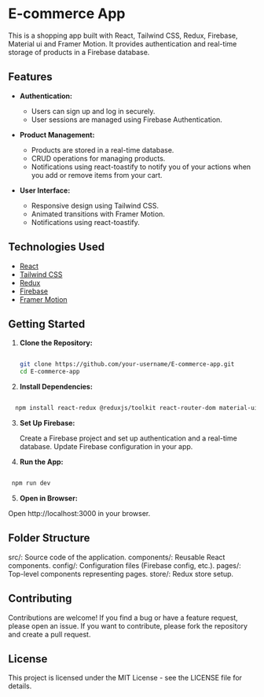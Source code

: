 # E-commerce App

This is a shopping app built with React, Tailwind CSS, Redux, Firebase, Material ui and Framer Motion. It provides authentication and real-time storage of products in a Firebase database.

## Features

- **Authentication:**
  - Users can sign up and log in securely.
  - User sessions are managed using Firebase Authentication.

- **Product Management:**
  - Products are stored in a real-time database.
  - CRUD operations for managing products.
  - Notifications using react-toastify to notify you of your actions when you add or remove items from your cart.

- **User Interface:**
  - Responsive design using Tailwind CSS.
  - Animated transitions with Framer Motion.
  - Notifications using react-toastify.

## Technologies Used

- [React](https://reactjs.org/)
- [Tailwind CSS](https://tailwindcss.com/)
- [Redux](https://redux.js.org/)
- [Firebase](https://firebase.google.com/)
- [Framer Motion](https://www.framer.com/motion/)


## Getting Started

1. **Clone the Repository:**
   ```bash

   git clone https://github.com/your-username/E-commerce-app.git
   cd E-commerce-app
   ```

2. **Install Dependencies:**

```bash

  npm install react-redux @reduxjs/toolkit react-router-dom material-ui-core react-toastify firebase phosphor-react framer-motion
```

3. **Set Up Firebase:**

   Create a Firebase project and set up authentication and a real-time database.
   Update Firebase configuration in your app.
   
4. **Run the App:**

  ```bash

   npm run dev
```

5. **Open in Browser:**

Open http://localhost:3000 in your browser.

## Folder Structure
src/: Source code of the application.
components/: Reusable React components.
config/: Configuration files (Firebase config, etc.).
pages/: Top-level components representing pages.
store/: Redux store setup.

## Contributing
Contributions are welcome! If you find a bug or have a feature request, please open an issue. If you want to contribute, please fork the repository and create a pull request.

## License
This project is licensed under the MIT License - see the LICENSE file for details.







